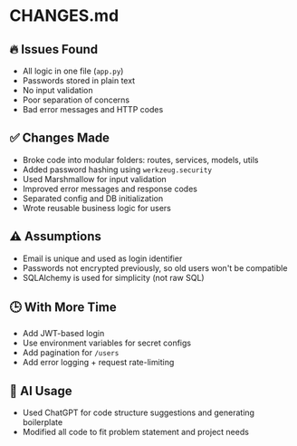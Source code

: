 # CHANGES.md

## 🔥 Issues Found
- All logic in one file (`app.py`)
- Passwords stored in plain text
- No input validation
- Poor separation of concerns
- Bad error messages and HTTP codes

## ✅ Changes Made
- Broke code into modular folders: routes, services, models, utils
- Added password hashing using `werkzeug.security`
- Used Marshmallow for input validation
- Improved error messages and response codes
- Separated config and DB initialization
- Wrote reusable business logic for users

## ⚠️ Assumptions
- Email is unique and used as login identifier
- Passwords not encrypted previously, so old users won't be compatible
- SQLAlchemy is used for simplicity (not raw SQL)

## 🕒 With More Time
- Add JWT-based login
- Use environment variables for secret configs
- Add pagination for `/users`
- Add error logging + request rate-limiting

## 🤖 AI Usage
- Used ChatGPT for code structure suggestions and generating boilerplate
- Modified all code to fit problem statement and project needs